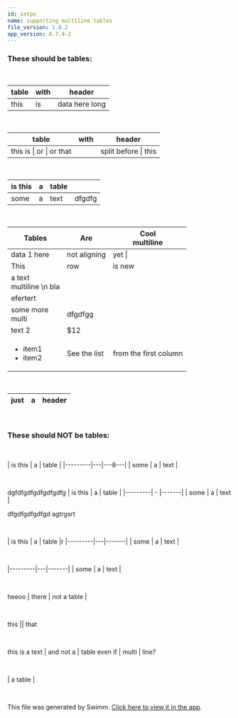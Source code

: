 ```yaml
---
id: sxtpu
name: supporting multiline tables
file_version: 1.0.2
app_version: 0.7.4-2
---
```


### These should be tables:

<br/>

| table | with |header          |
|-------|------|----------------|
| this  |   is | data here long |

<br/>

| table                    | with |header                |
|--------------------------|------|----------------------|
| this is \| or \| or that |      | split before \| this |

<br/>

| is this | a | table |      |
|---------|---|-------|------|
| some    | a | text  |dfgdfg|

<br/>

| Tables                                |Are                   |Cool <br/> multiline  |
|---------------------------------------|----------------------|----------------------|
| data 1 here                           | not aligning         | yet  \|              |
|This                                   |row                   |is new                |
|a text<br/>multiline \\n bla  
efertert|                      |                      |
|some more <br/> multi                  |dfgdfgg               |                      |
| text 2                                |   $12                |                      |
| <ul><li>item1</li><li>item2</li></ul> | See the list         | from the first column|

<br/>

| just | a | header |
|------|---|--------|

<br/>

### These should NOT be tables:

<br/>

| is this | a | table |
|---------|---|---8---|
| some    | a | text  |

<br/>

dgfdfgdfgdfgdfgdfg
| is this | a | table |
|---------| - |-------|
| some    | a | text  |

dfgdfgdfgdfgd agtrgsrt 

<br/>

| is this | a | table |r
|---------|---|-------|
| some    | a | text  |

<br/>

|---------|---|-------|
| some    | a | text  |

<br/>

heeoo | there | not a table |

<br/>

this || that

<br/>

this is a text | and not a | table
even if | multi | line?

<br/>

| a table |

<br/>

This file was generated by Swimm. [Click here to view it in the app](http://localhost:5000/repos/Z2l0aHViJTNBJTNBc3Rva2Utd2VhdGhlciUzQSUzQUFkZGllQ29oZW4=/docs/sxtpu).
